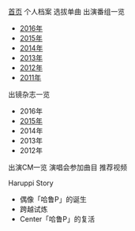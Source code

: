 [首页][home]
个人档案
选拔单曲
出演番组一览
- [2016年][bangumi 2016]
- [2015年][bangumi 2015]
- [2014年][bangumi 2014]
- [2013年][bangumi 2013]
- [2012年][bangumi 2012]
- [2011年][bangumi 2011]

出镜杂志一览
- 2016年
- [2015年][magazine 2015]
- 2014年
- 2013年
- 2012年

出演CM一览
演唱会参加曲目
推荐视频

Haruppi Story
- 偶像「哈鲁P」的诞生
- 跨越试炼
- Center「哈鲁P」的复活

[home]:./Home
[bangumi 2011]:./2011年出演番组
[bangumi 2012]:./2012年出演番组
[bangumi 2013]:./2013年出演番组
[bangumi 2014]:./2014年出演番组
[bangumi 2015]:./2015年出演番组
[bangumi 2016]:./2016年出演番组

[magazine 2016]:./2016年出镜杂志
[magazine 2015]:./2015年出镜杂志